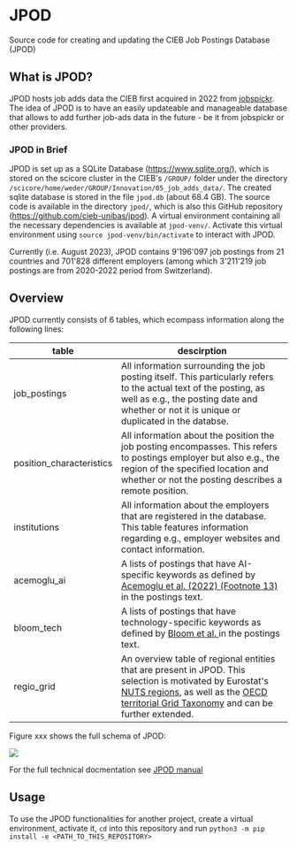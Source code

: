 # JPOD

Source code for creating and updating the CIEB Job Postings Database (JPOD)

## What is JPOD?
JPOD hosts job adds data the CIEB first acquired in 2022 from <a href='https://www.jobspikr.com/'>jobspickr</a>. The idea of JPOD is to have an easily updateable and manageable database that allows to add further job-ads data in the future - be it from jobspickr or other providers.

### JPOD in Brief
JPOD is set up as a SQLite Database (https://www.sqlite.org/), which is stored on the scicore cluster in the CIEB's `/GROUP/` folder under the directory `/scicore/home/weder/GROUP/Innovation/05_job_adds_data/`. The created sqlite database is stored in the file `jpod.db` (about 68.4 GB). The source code is available in the directory `jpod/`, which is also this GitHub repository (https://github.com/cieb-unibas/jpod). A virtual environment containing all the necessary dependencies is available at `jpod-venv/`. Activate this virtual environment using `source jpod-venv/bin/activate` to interact with JPOD.

Currently (i.e. August 2023), JPOD contains 9'196'097 job postings from 21 countries and 701'828 different employers (among which 3'211'219 job postings are from 2020-2022 period from Switzerland).

## Overview

JPOD currently consists of 6 tables, which ecompass information along the following lines:

table|descirption
---|---
job_postings|All information surrounding the job posting itself. This particularly refers to the actual text of the posting, as well as e.g., the posting date and whether or not it is unique or duplicated in the databse.
position_characteristics|All information about the position the job posting encompasses. This refers to postings employer but also e.g., the region of the specified location and whether or not the posting describes a remote position.
institutions|All information about the employers that are registered in the database. This table features information regarding e.g., employer websites and contact information.
acemoglu_ai|A lists of postings that have AI-specific keywords as defined by <a href='https://www.journals.uchicago.edu/doi/full/10.1086/718327'>Acemoglu et al. (2022) (Footnote 13)</a> in the postings text.  
bloom_tech|A lists of postings that have technology-specific keywords as defined by <a href='https://www.nber.org/papers/w28999'>Bloom et al. </a> in the postings text.
regio_grid|An overview table of regional entities that are present in JPOD. This selection is motivated by Eurostat's [NUTS regions](https://ec.europa.eu/eurostat/web/nuts/background/), as well as the [OECD territorial Grid Taxonomy](https://www.oecd.org/regional/regional-statistics/territorial-grid.pdf) and can be further extended.

Figure xxx shows the full schema of JPOD:

![](./figures/jpod_regio_er.png)


For the full technical docmentation see <a href='./docs/jpod_manual.md'>JPOD manual</a>

## Usage

To use the JPOD functionalities for another project, create a virtual environment, activate it, `cd` into this repository and run
`python3 -m pip install -e <PATH_TO_THIS_REPOSITORY>`

